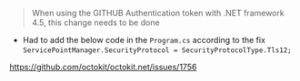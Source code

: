 ﻿> When using the GITHUB Authentication token with .NET framework 4.5, this change needs to be done

* Had to add the below code in the `Program.cs` according to the fix
`ServicePointManager.SecurityProtocol = SecurityProtocolType.Tls12;`

https://github.com/octokit/octokit.net/issues/1756
